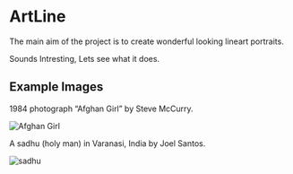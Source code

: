 # ArtLine

The main aim of the project is to create wonderful looking lineart portraits. 

Sounds Intresting, Lets see what it does.

## Example Images

1984 photograph “Afghan Girl” by Steve McCurry.

![Afghan Girl](https://i.imgur.com/NDE3QW4.jpg)

A sadhu (holy man) in Varanasi, India by Joel Santos.

![sadhu](https://i.imgur.com/PXLTBbJ.jpg)



